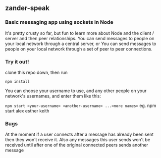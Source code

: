 ## zander-speak #

### Basic messaging app using sockets in Node ###

It's pretty crusty so far, but fun to learn more about Node and the client / server and then peer relationships.
You can send messages to people on your local network through a central server, or
You can send messages to people on your local network through a set of peer to peer connections.

### Try it out! ###

clone this repo down, then run

`npm install`

You can choose your username to use, and any other people on your network's usernames, and enter them like this:

`npm start <your-username> <another-username> ...<more names>`
eg. npm start alex esther keith

### Bugs ###

At the moment if a user connects after a message has already been sent then they won't receive it.
Also any messages this user sends won't be received until after one of the original connected peers sends another message
